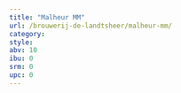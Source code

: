 ```yaml
---
title: "Malheur MM"
url: /brouwerij-de-landtsheer/malheur-mm/
category: 
style: 
abv: 10
ibu: 0
srm: 0
upc: 0
---
```


